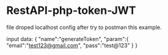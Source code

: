 # RestAPI-php-token-JWT

file droped localhost config after try to postman this example.

input data:
{
	"name":"generateToken",
	"param":{
		"email":"test123@gmail.com",
		"pass":"test@123"
	}
}
